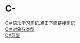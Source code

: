 # C-
C＃语法学习笔记,点击下面链接笔记<br>
[C＃对象与类型](https://github.com/Lumnca/C-/blob/master/%E7%B1%BB%E5%9E%8B%E4%B8%8E%E5%AF%B9%E8%B1%A1.md)<br>
[C#范型](https://github.com/Lumnca/C-/blob/master/%E8%8C%83%E5%9E%8B.md)
